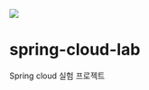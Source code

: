 [![](https://jitpack.io/v/findcoo/spring-cloud-lab.svg)](https://jitpack.io/#findcoo/spring-cloud-lab)

# spring-cloud-lab
Spring cloud 실험 프로젝트


